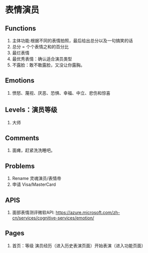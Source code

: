 # 表情演员

## Functions

  1. 主体功能:根据不同的表情拍照，最后给出总分以及一句搞笑的话
  1. 总分 = 个个表情之和的百分比
  1. 最烂表情
  1. 最优秀表情：确认适合演员类型
  1. 不露脸：敢不敢露脸，又没让你露胸。

## Emotions

 1. 愤怒、蔑视、厌恶、恐惧、幸福、中立、悲伤和惊喜

## Levels：演员等级
 
 1. 大师

## Comments

 1. 面瘫，赶紧洗洗睡吧。

## Problems

 1. Rename 灵魂演员/表情帝
 1. 申请 Visa/MasterCard

## APIS

 1. 面部表情测评微软API: https://azure.microsoft.com/zh-cn/services/cognitive-services/emotion/

## Pages

 1. 首页：等级 演员经历（进入历史表演页面）开始表演（进入功能页面）